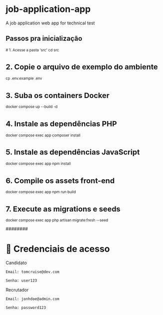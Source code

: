 # job-application-app
A job application web app for technical test

## Passos pra inicialização
<sub>
# 1. Acesse a pasta 'src'
cd src

# 2. Copie o arquivo de exemplo do ambiente
cp .env.example .env

# 3. Suba os containers Docker
docker compose up --build -d

# 4. Instale as dependências PHP
docker compose exec app composer install

# 5. Instale as dependências JavaScript
docker compose exec app npm install

# 6. Compile os assets front-end
docker compose exec app npm run build

# 7. Execute as migrations e seeds
docker compose exec app php artisan migrate:fresh --seed

</sub>
######## 

# 👥 Credenciais de acesso
Candidato

    Email: tomcruise@dev.com

    Senha: user123

Recrutador

    Email: jonhdoe@admin.com

    Senha: password123
